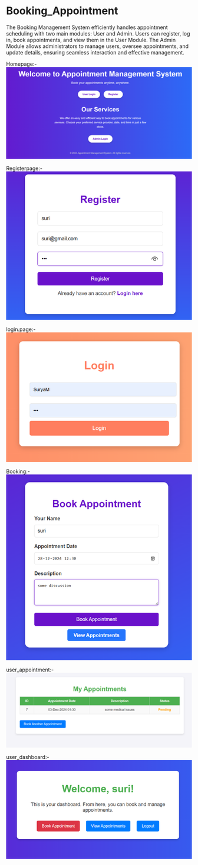 # Booking_Appointment
The Booking Management System efficiently handles appointment scheduling with two main modules: User and Admin. Users can register, log in, book appointments, and view them in the User Module. The Admin Module allows administrators to manage users, oversee appointments, and update details, ensuring seamless interaction and effective management.

Homepage:-
![R1](homepage.png)

Registerpage:-
![R1](register.png)

login.page:-
![R1](userlogin.png)

Booking:-
![R1](book_appoimtment.png)

user_appointment:-
![R1](user_appointment.png)

user_dashboard:-
![R1](user_dashboard.png)









